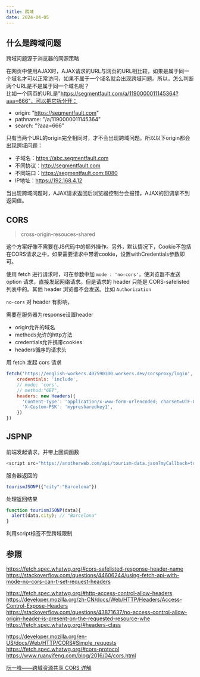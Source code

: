 ```yaml
---
title: 跨域
date: 2024-04-05
---
```

## 什么是跨域问题

跨域问题源于浏览器的同源策略

在网页中使用AJAX时，AJAX请求的URL与网页的URL相比较，如果是属于同一个域名才可以正常访问，如果不属于一个域名就会出现跨域问题。所以，怎么判断两个URL是不是属于同一个域名呢？    
比如一个网页的URL是"https://segmentfault.com/a/1190000011145364?aaa=666"，可以把它拆分开：  
- origin: "https://segmentfault.com"  
- pathname: "/a/1190000011145364"  
- search: "?aaa=666"  

只有当两个URL的origin完全相同时，才不会出现跨域问题。所以以下origin都会出现跨域问题：  

- 子域名：https://abc.segmentfault.com  
- 不同协议：http://segmentfault.com  
- 不同端口：https://segmentfault.com:8080  
- IP地址：https://192.168.4.12    

当出现跨域问题时，AJAX请求返回后浏览器控制台会报错，AJAX的回调拿不到返回值。
## CORS

> cross-origin-resouces-shared

这个方案好像不需要在JS代码中的额外操作。另外，默认情况下，Cookie不包括在CORS请求之中，如果需要请求中带着cookie，设置withCredentials参数即可。  

使用 fetch 进行请求时，可在参数中加 `mode : 'no-cors'`，使浏览器不发送 option 请求，直接发起网络请求。但是请求的 header 只能是 CORS-safelisted 列表中的。其他 header 浏览器不会发送。比如 `Authorization` 

`no-cors` 对 header 有影响，

需要在服务器为response设置header

- origin允许的域名
- methods允许的http方法
- credentials允许携带cookies
- headers循序的请求头

用 fetch 发起 cors 请求

```js
fetch('https://english-workers.407590300.workers.dev/corsproxy/login', {
	credentials: 'include',
	// mode: 'cors',
	// method:"GET",
	headers: new Headers({
	  'Content-Type': 'application/x-www-form-urlencoded; charset=UTF-8',
	  'X-Custom-PSK': 'mypresharedkey1',
	})
})
```
## JSPNP

前端发起请求，并带上回调函数

```javascript
<script src="https://anotherweb.com/api/tourism-data.json?myCallback=tourismJSONP"></script>
```

服务器返回的

```javascript
tourismJSONP({"city":"Barcelona"})
```

处理返回结果

```javascript
function tourismJSONP(data){
  alert(data.city); // "Barcelona"
}
```

利用script标签不受跨域限制

## 参照

https://fetch.spec.whatwg.org/#cors-safelisted-response-header-name
https://stackoverflow.com/questions/44606244/using-fetch-api-with-mode-no-cors-can-t-set-request-headers

https://fetch.spec.whatwg.org/#http-access-control-allow-headers
https://developer.mozilla.org/zh-CN/docs/Web/HTTP/Headers/Access-Control-Expose-Headers
https://stackoverflow.com/questions/43871637/no-access-control-allow-origin-header-is-present-on-the-requested-resource-whe
https://fetch.spec.whatwg.org/#headers-class

https://developer.mozilla.org/en-US/docs/Web/HTTP/CORS#Simple_requests
https://fetch.spec.whatwg.org/#cors-protocol
https://www.ruanyifeng.com/blog/2016/04/cors.html

[阮一峰——跨域资源共享 CORS 详解](http://www.ruanyifeng.com/blog/2016/04/cors.html)
